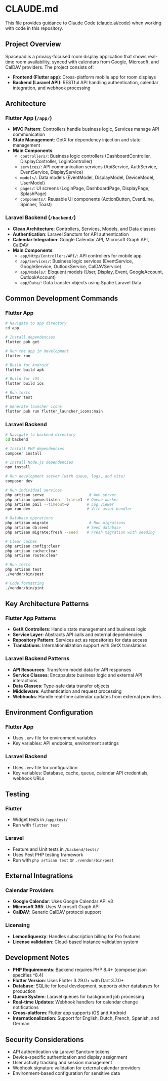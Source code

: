 # CLAUDE.md

This file provides guidance to Claude Code (claude.ai/code) when working with code in this repository.

## Project Overview

Spacepad is a privacy-focused room display application that shows real-time room availability, synced with calendars from Google, Microsoft, and CalDAV providers. The project consists of:

- **Frontend (Flutter app)**: Cross-platform mobile app for room displays
- **Backend (Laravel API)**: RESTful API handling authentication, calendar integration, and webhook processing

## Architecture

### Flutter App (`/app/`)
- **MVC Pattern**: Controllers handle business logic, Services manage API communication
- **State Management**: GetX for dependency injection and state management
- **Main Components**:
  - `controllers/`: Business logic controllers (DashboardController, DisplayController, LoginController)
  - `services/`: API communication services (ApiService, AuthService, EventService, DisplayService)
  - `models/`: Data models (EventModel, DisplayModel, DeviceModel, UserModel)
  - `pages/`: UI screens (LoginPage, DashboardPage, DisplayPage, SplashPage)
  - `components/`: Reusable UI components (ActionButton, EventLine, Spinner, Toast)

### Laravel Backend (`/backend/`)
- **Clean Architecture**: Controllers, Services, Models, and Data classes
- **Authentication**: Laravel Sanctum for API authentication
- **Calendar Integration**: Google Calendar API, Microsoft Graph API, CalDAV
- **Main Components**:
  - `app/Http/Controllers/API/`: API controllers for mobile app
  - `app/Services/`: Business logic services (EventService, GoogleService, OutlookService, CalDAVService)
  - `app/Models/`: Eloquent models (User, Display, Event, GoogleAccount, OutlookAccount)
  - `app/Data/`: Data transfer objects using Spatie Laravel Data

## Common Development Commands

### Flutter App
```bash
# Navigate to app directory
cd app

# Install dependencies
flutter pub get

# Run the app in development
flutter run

# Build for Android
flutter build apk

# Build for iOS
flutter build ios

# Run tests
flutter test

# Generate launcher icons
flutter pub run flutter_launcher_icons:main
```

### Laravel Backend
```bash
# Navigate to backend directory
cd backend

# Install PHP dependencies
composer install

# Install Node.js dependencies
npm install

# Run development server (with queue, logs, and vite)
composer dev

# Run individual services
php artisan serve                    # Web server
php artisan queue:listen --tries=1  # Queue worker
php artisan pail --timeout=0        # Log viewer
npm run dev                         # Vite asset bundler

# Database operations
php artisan migrate                  # Run migrations
php artisan db:seed                 # Seed database
php artisan migrate:fresh --seed    # Fresh migration with seeding

# Clear caches
php artisan config:clear
php artisan cache:clear
php artisan route:clear

# Run tests
php artisan test
./vendor/bin/pest

# Code formatting
./vendor/bin/pint
```

## Key Architecture Patterns

### Flutter App Patterns
- **GetX Controllers**: Handle state management and business logic
- **Service Layer**: Abstracts API calls and external dependencies
- **Repository Pattern**: Services act as repositories for data access
- **Translations**: Internationalization support with GetX translations

### Laravel Backend Patterns
- **API Resources**: Transform model data for API responses
- **Service Classes**: Encapsulate business logic and external API interactions
- **Data Classes**: Type-safe data transfer objects
- **Middleware**: Authentication and request processing
- **Webhooks**: Handle real-time calendar updates from external providers

## Environment Configuration

### Flutter App
- Uses `.env` file for environment variables
- Key variables: API endpoints, environment settings

### Laravel Backend
- Uses `.env` file for configuration
- Key variables: Database, cache, queue, calendar API credentials, webhook URLs

## Testing

### Flutter
- Widget tests in `/app/test/`
- Run with `flutter test`

### Laravel
- Feature and Unit tests in `/backend/tests/`
- Uses Pest PHP testing framework
- Run with `php artisan test` or `./vendor/bin/pest`

## External Integrations

### Calendar Providers
- **Google Calendar**: Uses Google Calendar API v3
- **Microsoft 365**: Uses Microsoft Graph API
- **CalDAV**: Generic CalDAV protocol support

### Licensing
- **LemonSqueezy**: Handles subscription billing for Pro features
- **License validation**: Cloud-based instance validation system

## Development Notes

- **PHP Requirements**: Backend requires PHP 8.4+ (composer.json specifies ^8.4)
- **Flutter Version**: Uses Flutter 3.29.0+ with Dart 3.7.0+
- **Database**: SQLite for local development, supports other databases for production
- **Queue System**: Laravel queues for background job processing
- **Real-time Updates**: Webhook handlers for calendar change notifications
- **Cross-platform**: Flutter app supports iOS and Android
- **Internationalization**: Support for English, Dutch, French, Spanish, and German

## Security Considerations

- API authentication via Laravel Sanctum tokens
- Device-specific authentication and display assignment
- User activity tracking and session management
- Webhook signature validation for external calendar providers
- Environment-based configuration for sensitive data
